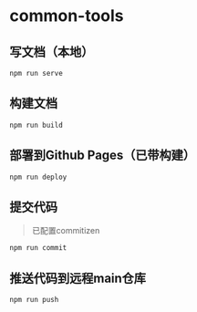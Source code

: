 # common-tools

## 写文档（本地）
```shell
npm run serve
```

## 构建文档
```shell
npm run build
```

## 部署到Github Pages（已带构建）
```shell
npm run deploy
```

## 提交代码

> 已配置commitizen

```shell
npm run commit
```


## 推送代码到远程main仓库
```shell
npm run push
```

